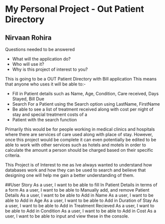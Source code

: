 # My Personal Project - Out Patient Directory

## Nirvaan Rohira

Questions needed to be answered
- What will the application do?
- Who will use it?
- Why is this project of interest to you?

This is going to be a OUT Patient Directory with Bill application
This means that anyone who uses it will be able to:-
- Fill in Patient details such as Name, Age, Condition, Care received, Days Stayed, Bill Due
- Search For a Patient using the Search option using LastName, FirstName
- Be able to see a list of treatment received along with cost per night of stay and special treatment costs of a
- Patient with the search function

Primarily this would be for people working in medical clinics and hospitals where there are services of care used along
with place of stay. However, once this project would be complete it can even potentially be edited to be able to work
with other services such as hotels and motels in order to calculate the amount a person should be charged based on
their specific criteria.

This Project is of Interest to me as Ive always wanted to understand how databases work and how they can be used to
search and believe that designing one will help me gain a better understanding of them.

##User Story
As a user, I want to be able to fill In Patient Details in terms of a form
As a user, I want to be able to Manually add, and remove Patient Details
As a user, I want to be able to Add in Name
As a user, I want to be able to Add in Age
As a user, I want to be able to Add in Duration of Stay
As a user, I want to be able to Add in Treatment Recieved
As a user, I want to be able to Add in Condition
As a user, I want to be able to Add in Cost
As a user, I want to be able to input and view these in the console.